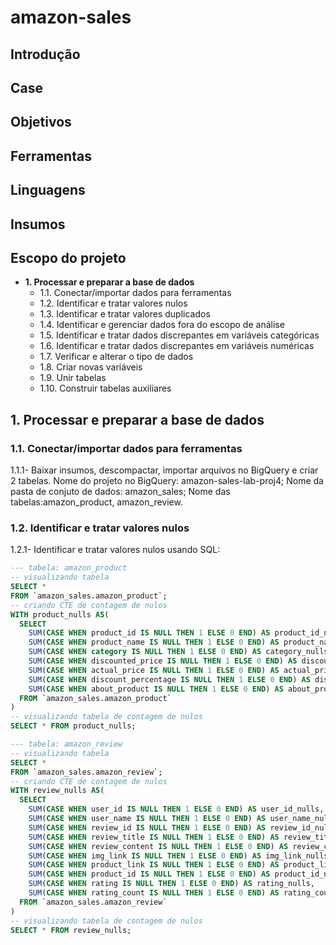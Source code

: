 # amazon-sales

## Introdução

## Case

## Objetivos

## Ferramentas

## Linguagens

## Insumos

## Escopo do projeto

- **1. Processar e preparar a base de dados**
    - 1.1. Conectar/importar dados para ferramentas
    - 1.2. Identificar e tratar valores nulos
    - 1.3. Identificar e tratar valores duplicados
    - 1.4. Identificar e gerenciar dados fora do escopo de análise
    - 1.5. Identificar e tratar dados discrepantes em variáveis categóricas
    - 1.6. Identificar e tratar dados discrepantes em variáveis numéricas
    - 1.7. Verificar e alterar o tipo de dados
    - 1.8. Criar novas variáveis
    - 1.9. Unir tabelas
    - 1.10. Construir tabelas auxiliares

## **1. Processar e preparar a base de dados**

### 1.1. Conectar/importar dados para ferramentas

1.1.1- Baixar insumos, descompactar, importar arquivos no BigQuery e criar 2 tabelas. Nome do projeto no BigQuery: amazon-sales-lab-proj4; Nome da pasta de conjuto de dados: amazon_sales; Nome das tabelas:amazon_product, amazon_review.

### **1.2. Identificar e tratar valores nulos**

1.2.1- Identificar e tratar valores nulos usando SQL:

```sql
--- tabela: amazon_product
-- visualizando tabela
SELECT *
FROM `amazon_sales.amazon_product`;
-- criando CTE de contagem de nulos
WITH product_nulls AS(
  SELECT
    SUM(CASE WHEN product_id IS NULL THEN 1 ELSE 0 END) AS product_id_nulls,
    SUM(CASE WHEN product_name IS NULL THEN 1 ELSE 0 END) AS product_name_nulls,
    SUM(CASE WHEN category IS NULL THEN 1 ELSE 0 END) AS category_nulls,
    SUM(CASE WHEN discounted_price IS NULL THEN 1 ELSE 0 END) AS discounted_price_nulls,
    SUM(CASE WHEN actual_price IS NULL THEN 1 ELSE 0 END) AS actual_price_nulls,
    SUM(CASE WHEN discount_percentage IS NULL THEN 1 ELSE 0 END) AS discount_percentage_nulls,
    SUM(CASE WHEN about_product IS NULL THEN 1 ELSE 0 END) AS about_product_nulls
  FROM `amazon_sales.amazon_product`
)
-- visualizando tabela de contagem de nulos
SELECT * FROM product_nulls;

--- tabela: amazon_review
-- visualizando tabela
SELECT *
FROM `amazon_sales.amazon_review`;
-- criando CTE de contagem de nulos
WITH review_nulls AS(
  SELECT
    SUM(CASE WHEN user_id IS NULL THEN 1 ELSE 0 END) AS user_id_nulls,
    SUM(CASE WHEN user_name IS NULL THEN 1 ELSE 0 END) AS user_name_nulls,
    SUM(CASE WHEN review_id IS NULL THEN 1 ELSE 0 END) AS review_id_nulls,
    SUM(CASE WHEN review_title IS NULL THEN 1 ELSE 0 END) AS review_title_nulls,
    SUM(CASE WHEN review_content IS NULL THEN 1 ELSE 0 END) AS review_content_nulls,
    SUM(CASE WHEN img_link IS NULL THEN 1 ELSE 0 END) AS img_link_nulls,
    SUM(CASE WHEN product_link IS NULL THEN 1 ELSE 0 END) AS product_link_nulls,
    SUM(CASE WHEN product_id IS NULL THEN 1 ELSE 0 END) AS product_id_nulls,
    SUM(CASE WHEN rating IS NULL THEN 1 ELSE 0 END) AS rating_nulls,
    SUM(CASE WHEN rating_count IS NULL THEN 1 ELSE 0 END) AS rating_count_nulls
  FROM `amazon_sales.amazon_review`
)
-- visualizando tabela de contagem de nulos
SELECT * FROM review_nulls;
````

